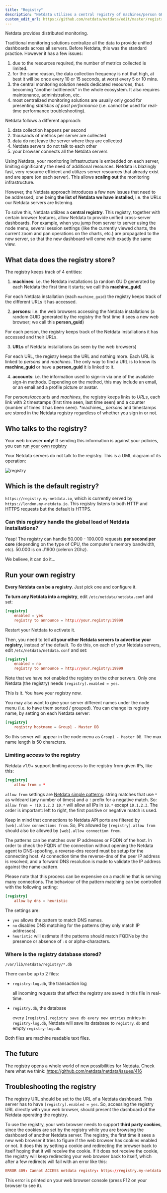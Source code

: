 ```yaml
---
title: "Registry"
description: "Netdata utilizes a central registry of machines/person GUIDs, URLs, and opt-in account information to provide unified cross-server dashboards."
custom_edit_url: https://github.com/netdata/netdata/edit/master/registry/README.md
---
```




Netdata provides distributed monitoring.

Traditional monitoring solutions centralize all the data to provide unified dashboards across all servers. Before
Netdata, this was the standard practice. However it has a few issues:

1.  due to the resources required, the number of metrics collected is limited.
2.  for the same reason, the data collection frequency is not that high, at best it will be once every 10 or 15 seconds,
    at worst every 5 or 10 mins.
3.  the central monitoring solution needs dedicated resources, thus becoming "another bottleneck" in the whole
    ecosystem. It also requires maintenance, administration, etc.
4.  most centralized monitoring solutions are usually only good for presenting _statistics of past performance_ (i.e.
    cannot be used for real-time performance troubleshooting).

Netdata follows a different approach:

1.  data collection happens per second
2.  thousands of metrics per server are collected
3.  data do not leave the server where they are collected
4.  Netdata servers do not talk to each other
5.  your browser connects all the Netdata servers

Using Netdata, your monitoring infrastructure is embedded on each server, limiting significantly the need of additional
resources. Netdata is blazingly fast, very resource efficient and utilizes server resources that already exist and are
spare (on each server). This allows **scaling out** the monitoring infrastructure.

However, the Netdata approach introduces a few new issues that need to be addressed, one being **the list of Netdata we
have installed**, i.e. the URLs our Netdata servers are listening.

To solve this, Netdata utilizes a **central registry**. This registry, together with certain browser features, allow
Netdata to provide unified cross-server dashboards. For example, when you jump from server to server using the node
menu, several session settings (like the currently viewed charts, the current zoom and pan operations on the charts,
etc.) are propagated to the new server, so that the new dashboard will come with exactly the same view.

## What data does the registry store?

The registry keeps track of 4 entities:

1.  **machines**: i.e. the Netdata installations (a random GUID generated by each Netdata the first time it starts; we
    call this **machine_guid**)

  For each Netdata installation (each `machine_guid`) the registry keeps track of the different URLs it has accessed.

2.  **persons**: i.e. the web browsers accessing the Netdata installations (a random GUID generated by the registry the
    first time it sees a new web browser; we call this **person_guid**)

  For each person, the registry keeps track of the Netdata installations it has accessed and their URLs. 

3.  **URLs** of Netdata installations (as seen by the web browsers)

  For each URL, the registry keeps the URL and nothing more. Each URL is linked to _persons_ and _machines_. The only
  way to find a URL is to know its **machine_guid** or have a **person_guid** it is linked to it.

4.  **accounts**: i.e. the information used to sign-in via one of the available sign-in methods. Depending on the
    method, this may include an email, or an email and a profile picture or avatar.

For _persons_/_accounts_ and _machines_, the registry keeps links to _URLs_, each link with 2 timestamps (first time
seen, last time seen) and a counter (number of times it has been seen). *machines_, _persons_ and timestamps are stored
in the Netdata registry regardless of whether you sign in or not. 

## Who talks to the registry?

Your web browser **only**! If sending this information is against your policies, you can [run your own
registry](#run-your-own-registry)

Your Netdata servers do not talk to the registry. This is a UML diagram of its operation:

![registry](https://cloud.githubusercontent.com/assets/2662304/19448565/11a70632-94ab-11e6-9d80-f410b4acb797.png)

## Which is the default registry?

`https://registry.my-netdata.io`, which is currently served by `https://london.my-netdata.io`. This registry listens to
both HTTP and HTTPS requests but the default is HTTPS.

### Can this registry handle the global load of Netdata installations?

Yeap! The registry can handle 50.000 - 100.000 requests **per second per core** (depending on the type of CPU, the
computer's memory bandwidth, etc). 50.000 is on J1900 (celeron 2Ghz).

We believe, it can do it...

## Run your own registry

**Every Netdata can be a registry**. Just pick one and configure it.

**To turn any Netdata into a registry**, edit `/etc/netdata/netdata.conf` and set:

```conf
[registry]
    enabled = yes
    registry to announce = http://your.registry:19999
```

Restart your Netdata to activate it.

Then, you need to tell **all your other Netdata servers to advertise your registry**, instead of the default. To do
this, on each of your Netdata servers, edit `/etc/netdata/netdata.conf` and set:

```conf
[registry]
    enabled = no
    registry to announce = http://your.registry:19999
```

Note that we have not enabled the registry on the other servers. Only one Netdata (the registry) needs
`[registry].enabled = yes`.

This is it. You have your registry now.

You may also want to give your server different names under the node menu (i.e. to have them sorted / grouped). You can
change its registry name, by setting on each Netdata server:

```conf
[registry]
    registry hostname = Group1 - Master DB
```

So this server will appear in the node menu as `Group1 - Master DB`. The max name length is 50 characters.

### Limiting access to the registry

Netdata v1.9+ support limiting access to the registry from given IPs, like this:

```conf
[registry]
    allow from = *
```

`allow from` settings are [Netdata simple patterns](/docs/agent/libnetdata/simple_pattern): string matches that use `*`
as wildcard (any number of times) and a `!` prefix for a negative match. So: `allow from = !10.1.2.3 10.*` will allow
all IPs in `10.*` except `10.1.2.3`. The order is important: left to right, the first positive or negative match is
used.

Keep in mind that connections to Netdata API ports are filtered by `[web].allow connections from`. So, IPs allowed by
`[registry].allow from` should also be allowed by `[web].allow connection from`.

The patterns can be matches over IP addresses or FQDN of the host. In order to check the FQDN of the connection without
opening the Netdata agent to DNS-spoofing, a reverse-dns record must be setup for the connecting host. At connection
time the reverse-dns of the peer IP address is resolved, and a forward DNS resolution is made to validate the IP address
against the name-pattern.

Please note that this process can be expensive on a machine that is serving many connections. The behaviour of the
pattern matching can be controlled with the following setting:

```conf
[registry]
    allow by dns = heuristic
```

The settings are:
-   `yes` allows the pattern to match DNS names.
-   `no` disables DNS matching for the patterns (they only match IP addresses).
-   `heuristic` will estimate if the patterns should match FQDNs by the presence or absence of `:`s or alpha-characters.

### Where is the registry database stored?

`/var/lib/netdata/registry/*.db`

There can be up to 2 files:

-   `registry-log.db`, the transaction log

      all incoming requests that affect the registry are saved in this file in real-time.

-   `registry.db`, the database

      every `[registry].registry save db every new entries` entries in `registry-log.db`, Netdata will save its database
      to `registry.db` and empty `registry-log.db`.

Both files are machine readable text files.

## The future

The registry opens a whole world of new possibilities for Netdata. Check here what we think:
<https://github.com/netdata/netdata/issues/416>

## Troubleshooting the registry

The registry URL should be set to the URL of a Netdata dashboard. This server has to have `[registry].enabled = yes`.
So, accessing the registry URL directly with your web browser, should present the dashboard of the Netdata operating the
registry.

To use the registry, your web browser needs to support **third party cookies**, since the cookies are set by the
registry while you are browsing the dashboard of another Netdata server. The registry, the first time it sees a new web
browser it tries to figure if the web browser has cookies enabled or not. It does this by setting a cookie and
redirecting the browser back to itself hoping that it will receive the cookie. If it does not receive the cookie, the
registry will keep redirecting your web browser back to itself, which after a few redirects will fail with an error like
this:

```conf
ERROR 409: Cannot ACCESS netdata registry: https://registry.my-netdata.io responded with: {"status":"redirect","registry":"https://registry.my-netdata.io"}
```

This error is printed on your web browser console (press F12 on your browser to see it).


